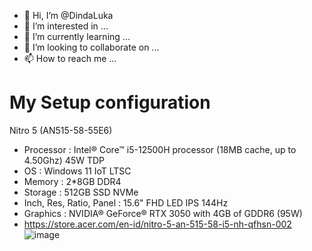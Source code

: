 - 👋 Hi, I’m @DindaLuka
- 👀 I’m interested in ...
- 🌱 I’m currently learning ...
- 💞️ I’m looking to collaborate on ...
- 📫 How to reach me ...

# My Setup configuration
Nitro 5 (AN515-58-55E6)
- Processor : Intel® Core™ i5-12500H processor (18MB cache, up to 4.50Ghz) 45W TDP
- OS : Windows 11 IoT LTSC
- Memory : 2*8GB DDR4
- Storage : 512GB SSD NVMe
- Inch, Res, Ratio, Panel : 15.6" FHD LED IPS 144Hz
- Graphics : NVIDIA® GeForce® RTX 3050 with 4GB of GDDR6 (95W)
- https://store.acer.com/en-id/nitro-5-an-515-58-i5-nh-qfhsn-002
![image](https://github.com/risunCode/risunCode/assets/155391863/e9b7d372-57f0-4613-a452-01b8ac552d00)

<!---
DindaLuka/DindaLuka is a ✨ special ✨ repository because its `README.md` (this file) appears on your GitHub profile.
You can click the Preview link to take a look at your changes.
--->

